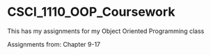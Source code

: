 # CSCI_1110_OOP_Coursework

This has my assignments for my Object Oriented Programming class

Assignments from: Chapter 9-17
